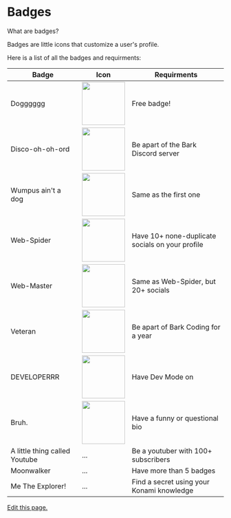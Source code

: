 # Badges

What are badges?

Badges are little icons that customize a user's profile.

Here is a list of all the badges and requirments:

| Badge    | Icon  | Requirments |
| -------- | ------- | ------ |
| Dogggggg | <img width="100" src="https://bark.dumorando.com/src/images/assets/badges/b_doggggg.png" style="image-rendering: pixelated;"> |Free badge!|
| Disco-oh-oh-ord | <img width="100" src="https://bark.dumorando.com/src/images/assets/badges/b_doooo.png" style="image-rendering: pixelated;"> |Be apart of the Bark Discord server|
| Wumpus ain't a dog | <img width="100" src="https://bark.dumorando.com/src/images/assets/badges/b_waad.png" style="image-rendering: pixelated;"> |Same as the first one|
| Web-Spider | <img width="100" src="https://bark.dumorando.com/src/images/assets/badges/b_webspider.png" style="image-rendering: pixelated;"> |Have 10+ none-duplicate socials on your profile|
| Web-Master | <img width="100" src="https://bark.dumorando.com/src/images/assets/badges/b_webmaster.png" style="image-rendering: pixelated;"> |Same as Web-Spider, but 20+ socials|
| Veteran | <img width="100" src="https://bark.dumorando.com/src/images/assets/badges/b_vet.png" style="image-rendering: pixelated;"> |Be apart of Bark Coding for a year|
| DEVELOPERRR | <img width="100" src="https://bark.dumorando.com/src/images/assets/badges/b_dev.png" style="image-rendering: pixelated;"> |Have Dev Mode on|
| Bruh. | <img width="100" src="https://bark.dumorando.com/src/images/assets/badges/b_bruh.png" style="image-rendering: pixelated;"> |Have a funny or questional bio|
| A little thing called Youtube | ... |Be a youtuber with 100+ subscribers|
| Moonwalker | ... |Have more than 5 badges|
| Me The Explorer! | ... |Find a secret using your Konami knowledge|


[Edit this page.](https://github.com/mariocraft987/bark-coding/edit/main/documentation/content/Badges.md)
